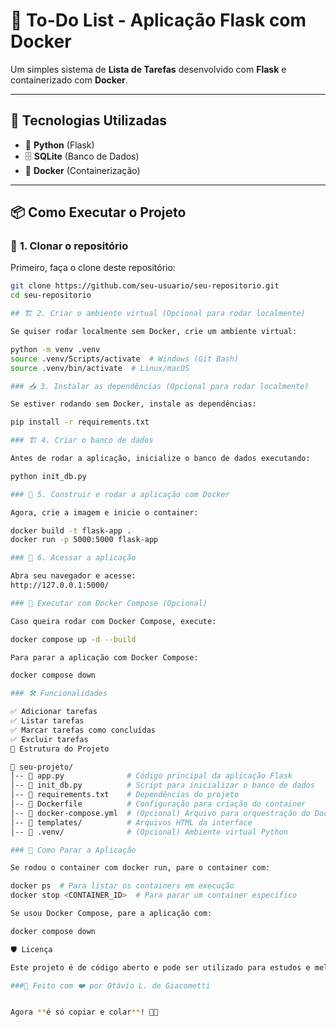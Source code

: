 # 📝 To-Do List - Aplicação Flask com Docker  

Um simples sistema de **Lista de Tarefas** desenvolvido com **Flask** e containerizado com **Docker**.  

---

## 🚀 Tecnologias Utilizadas  
- 🐍 **Python** (Flask)  
- 🗄 **SQLite** (Banco de Dados)  
- 🐳 **Docker** (Containerização)  

---

## 📦 Como Executar o Projeto  

### 🔧 **1. Clonar o repositório**  
Primeiro, faça o clone deste repositório:  
```bash
git clone https://github.com/seu-usuario/seu-repositorio.git
cd seu-repositorio

## 🏗 2. Criar o ambiente virtual (Opcional para rodar localmente)

Se quiser rodar localmente sem Docker, crie um ambiente virtual:

python -m venv .venv
source .venv/Scripts/activate  # Windows (Git Bash)
source .venv/bin/activate  # Linux/macOS

### 📥 3. Instalar as dependências (Opcional para rodar localmente)

Se estiver rodando sem Docker, instale as dependências:

pip install -r requirements.txt

### 🏗 4. Criar o banco de dados

Antes de rodar a aplicação, inicialize o banco de dados executando:

python init_db.py

### 🐳 5. Construir e rodar a aplicação com Docker

Agora, crie a imagem e inicie o container:

docker build -t flask-app .
docker run -p 5000:5000 flask-app

### 📌 6. Acessar a aplicação

Abra seu navegador e acesse:
http://127.0.0.1:5000/

### 🚀 Executar com Docker Compose (Opcional)

Caso queira rodar com Docker Compose, execute:

docker compose up -d --build

Para parar a aplicação com Docker Compose:

docker compose down

### 🛠 Funcionalidades

✅ Adicionar tarefas
✅ Listar tarefas
✅ Marcar tarefas como concluídas
✅ Excluir tarefas
🎯 Estrutura do Projeto

📂 seu-projeto/
│-- 📄 app.py              # Código principal da aplicação Flask  
│-- 📄 init_db.py          # Script para inicializar o banco de dados  
│-- 📄 requirements.txt    # Dependências do projeto  
│-- 📄 Dockerfile          # Configuração para criação do container  
│-- 📄 docker-compose.yml  # (Opcional) Arquivo para orquestração do Docker  
│-- 📂 templates/          # Arquivos HTML da interface  
│-- 📂 .venv/              # (Opcional) Ambiente virtual Python  

### 🛑 Como Parar a Aplicação

Se rodou o container com docker run, pare o container com:

docker ps  # Para listar os containers em execução
docker stop <CONTAINER_ID>  # Para parar um container específico

Se usou Docker Compose, pare a aplicação com:

docker compose down

🛡 Licença

Este projeto é de código aberto e pode ser utilizado para estudos e melhorias. 🚀

###📌 Feito com ❤️ por Otávio L. de Giacometti


Agora **é só copiar e colar**! 🚀🔥 
